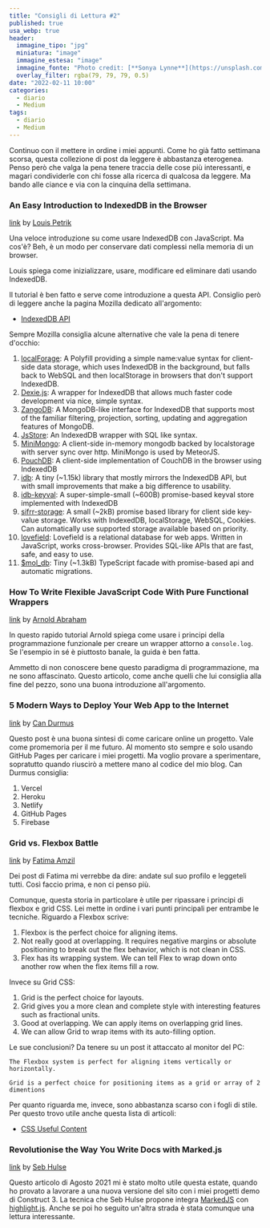 ```yaml
---
title: "Consigli di Lettura #2"
published: true
usa_webp: true
header:
  immagine_tipo: "jpg"
  miniatura: "image"
  immagine_estesa: "image"
  immagine_fonte: "Photo credit: [**Sonya Lynne**](https://unsplash.com/@sonyalynne)"
  overlay_filter: rgba(79, 79, 79, 0.5)
date: "2022-02-11 10:00"
categories:
  - diario
  - Medium
tags:
  - diario
  - Medium
---
```


Continuo con il mettere in ordine i miei appunti. Come ho già fatto settimana scorsa, questa collezione di post da leggere è abbastanza eterogenea. Penso però che valga la pena tenere traccia delle cose più interessanti, e magari condividerle con chi fosse alla ricerca di qualcosa da leggere. Ma bando alle ciance e via con la cinquina della settimana.

### An Easy Introduction to IndexedDB in the Browser

[link](https://javascript.plainenglish.io/indexeddb-cfb55e3e26d8)
by [Louis Petrik](https://louispetrik.medium.com/)

Una veloce introduzione su come usare IndexedDB con JavaScript. Ma cos'è? Beh, è un modo per conservare dati complessi nella memoria di un browser.

Louis spiega come inizializzare, usare, modificare ed eliminare dati usando IndexedDB.

Il tutorial è ben fatto e serve come introduzione a questa API. Consiglio però di leggere anche la pagina Mozilla dedicato all'argomento:

- [IndexedDB API](https://developer.mozilla.org/en-US/docs/Web/API/IndexedDB_API)

Sempre Mozilla consiglia alcune alternative che vale la pena di tenere d'occhio:

1. [localForage](https://localforage.github.io/localForage/): A Polyfill providing a simple name:value syntax for client-side data storage, which uses IndexedDB in the background, but falls back to WebSQL and then localStorage in browsers that don't support IndexedDB.
2. [Dexie.js](https://dexie.org/): A wrapper for IndexedDB that allows much faster code development via nice, simple syntax.
3. [ZangoDB](https://github.com/erikolson186/zangodb): A MongoDB-like interface for IndexedDB that supports most of the familiar filtering, projection, sorting, updating and aggregation features of MongoDB.
4. [JsStore](https://jsstore.net/): An IndexedDB wrapper with SQL like syntax.
5. [MiniMongo](https://github.com/mWater/minimongo): A client-side in-memory mongodb backed by localstorage with server sync over http. MiniMongo is used by MeteorJS.
6. [PouchDB](https://pouchdb.com/): A client-side implementation of CouchDB in the browser using IndexedDB
7. [idb](https://www.npmjs.com/package/idb): A tiny (~1.15k) library that mostly mirrors the IndexedDB API, but with small improvements that make a big difference to usability.
8. [idb-keyval](https://www.npmjs.com/package/idb-keyval): A super-simple-small (~600B) promise-based keyval store implemented with IndexedDB
9. [sifrr-storage](https://www.npmjs.com/package/@sifrr/storage): A small (~2kB) promise based library for client side key-value storage. Works with IndexedDB, localStorage, WebSQL, Cookies. Can automatically use supported storage available based on priority.
10. [lovefield](https://github.com/google/lovefield): Lovefield is a relational database for web apps. Written in JavaScript, works cross-browser. Provides SQL-like APIs that are fast, safe, and easy to use.
11. [$mol_db](https://github.com/hyoo-ru/mam_mol/tree/master/db): Tiny (~1.3kB) TypeScript facade with promise-based api and automatic migrations.

### How To Write Flexible JavaScript Code With Pure Functional Wrappers

[link](https://betterprogramming.pub/how-to-write-flexible-javascript-code-with-pure-functional-wrappers-ad1cb39b2630)
by [Arnold Abraham](https://arnoldcode.medium.com/)

In questo rapido tutorial Arnold spiega come usare i principi della programmazione funzionale per creare un wrapper attorno a `console.log`. Se l'esempio in sé è piuttosto banale, la guida è ben fatta.

Ammetto di non conoscere bene questo paradigma di programmazione, ma ne sono affascinato. Questo articolo, come anche quelli che lui consiglia alla fine del pezzo, sono una buona introduzione all'argomento.

### 5 Modern Ways to Deploy Your Web App to the Internet

[link](https://javascript.plainenglish.io/5-modern-ways-to-deploy-your-web-app-to-the-internet-bd8c2f095fda)
by [Can Durmus](https://candurmuss.medium.com/)

Questo post è una buona sintesi di come caricare online un progetto. Vale come promemoria per il me futuro. Al momento sto sempre e solo usando GitHub Pages per caricare i miei progetti. Ma voglio provare a sperimentare, sopratutto quando riuscirò a mettere mano al codice del mio blog. Can Durmus consiglia:

1. Vercel
2. Heroku
3. Netlify
4. GitHub Pages
5. Firebase

### Grid vs. Flexbox Battle

[link](https://levelup.gitconnected.com/grid-vs-flexbox-battle-75f9f940502a)
by [Fatima Amzil](https://famzil.medium.com/)

Dei post di Fatima mi verrebbe da dire: andate sul suo profilo e leggeteli tutti. Così faccio prima, e non ci penso più.

Comunque, questa storia in particolare è utile per ripassare i principi di flexbox e grid CSS. Lei mette in ordine i vari punti principali per entrambe le tecniche. Riguardo a Flexbox scrive:

1. Flexbox is the perfect choice for aligning items.
2. Not really good at overlapping. It requires negative margins or absolute positioning to break out the flex behavior, which is not clean in CSS.
3. Flex has its wrapping system. We can tell Flex to wrap down onto another row when the flex items fill a row.

Invece su Grid CSS:

1. Grid is the perfect choice for layouts.
2. Grid gives you a more clean and complete style with interesting features such as fractional units.
3. Good at overlapping. We can apply items on overlapping grid lines.
4. We can allow Grid to wrap items with its auto-filling option.

Le sue conclusioni? Da tenere su un post it attaccato al monitor del PC:

```
The Flexbox system is perfect for aligning items vertically or horizontally.
```

```
Grid is a perfect choice for positioning items as a grid or array of 2 dimentions
```

Per quanto riguarda me, invece, sono abbastanza scarso con i fogli di stile. Per questo trovo utile anche questa lista di articoli:

- [CSS Useful Content](https://famzil.medium.com/list/css-useful-content-062de523ffaa)

### Revolutionise the Way You Write Docs with Marked.js

[link](https://javascript.plainenglish.io/revolutionise-the-way-you-write-docs-with-marked-js-5d1de8b8e725)
by [Seb Hulse](https://sebhulse.medium.com/)

Questo articolo di Agosto 2021 mi è stato molto utile questa estate, quando ho provato a lavorare a una nuova versione del sito con i miei progetti demo di Construct 3. La tecnica che Seb Hulse propone integra [MarkedJS](https://marked.js.org/) con [highlight.js](https://highlightjs.org/). Anche se poi ho seguito un'altra strada è stata comunque una lettura interessante.

